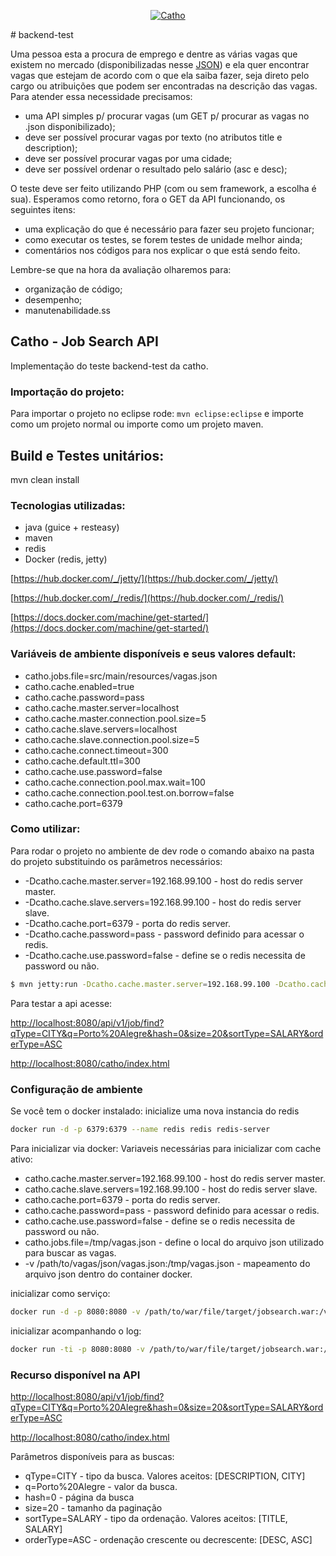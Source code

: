 <p align="center">
  <a href="http://www.catho.com.br">
      <img src="http://static.catho.com.br/svg/site/logoCathoB2c.svg" alt="Catho"/>
  </a>
</p>
# backend-test

Uma pessoa esta a procura de emprego e dentre as várias vagas que existem no mercado (disponibilizadas nesse <a href="https://github.com/catho/backend-test/blob/master/vagas.json">JSON</a>) e ela quer encontrar vagas que estejam de acordo com o que ela saiba fazer, seja direto pelo cargo ou atribuições que podem ser encontradas na descrição das vagas. Para atender essa necessidade precisamos:

- uma API simples p/ procurar vagas (um GET p/ procurar as vagas no .json disponibilizado);
- deve ser possível procurar vagas por texto (no atributos title e description);
- deve ser possível procurar vagas por uma cidade;
- deve ser possível ordenar o resultado pelo salário (asc e desc);

O teste deve ser feito utilizando PHP (com ou sem framework, a escolha é sua). Esperamos como retorno, fora o GET da API funcionando, os seguintes itens:

- uma explicação do que é necessário para fazer seu projeto funcionar;
- como executar os testes, se forem testes de unidade melhor ainda;
- comentários nos códigos para nos explicar o que está sendo feito.

Lembre-se que na hora da avaliação olharemos para:

- organização de código;
- desempenho;
- manutenabilidade.ss


## Catho - Job Search API

Implementação do teste backend-test da catho.

### Importação do projeto:
Para importar o projeto no eclipse rode: `mvn eclipse:eclipse` e importe como um projeto normal ou importe como um projeto maven.

## Build e Testes unitários:
mvn clean install

### Tecnologias utilizadas:

  - java (guice + resteasy)
  - maven
  - redis
  - Docker (redis, jetty)

[https://hub.docker.com/_/jetty/](https://hub.docker.com/_/jetty/)

[https://hub.docker.com/_/redis/](https://hub.docker.com/_/redis/)

[https://docs.docker.com/machine/get-started/](https://docs.docker.com/machine/get-started/)

### Variáveis de ambiente disponíveis e seus valores default:

 - catho.jobs.file=src/main/resources/vagas.json
 - catho.cache.enabled=true
 - catho.cache.password=pass
 - catho.cache.master.server=localhost
 - catho.cache.master.connection.pool.size=5
 - catho.cache.slave.servers=localhost
 - catho.cache.slave.connection.pool.size=5
 - catho.cache.connect.timeout=300
 - catho.cache.default.ttl=300
 - catho.cache.use.password=false
 - catho.cache.connection.pool.max.wait=100
 - catho.cache.connection.pool.test.on.borrow=false
 - catho.cache.port=6379

### Como utilizar:

Para rodar o projeto no ambiente de dev rode o comando abaixo na pasta do projeto substituindo os parâmetros necessários:

 - -Dcatho.cache.master.server=192.168.99.100 - host do redis server master.
 - -Dcatho.cache.slave.servers=192.168.99.100 - host do redis server slave.
 - -Dcatho.cache.port=6379  - porta do redis server.
 - -Dcatho.cache.password=pass - password definido para acessar o redis.
 - -Dcatho.cache.use.password=false - define se o redis necessita de password ou não.

```sh
$ mvn jetty:run -Dcatho.cache.master.server=192.168.99.100 -Dcatho.cache.slave.servers=192.168.99.100 -Dcatho.cache.port=6379 -Dcatho.cache.use.password=false
```

Para testar a api acesse:

[http://localhost:8080/api/v1/job/find?qType=CITY&q=Porto%20Alegre&hash=0&size=20&sortType=SALARY&orderType=ASC](http://localhost:8080/api/v1/job/find?qType=CITY&q=Porto%20Alegre&hash=0&size=20&sortType=SALARY&orderType=ASC)

[http://localhost:8080/catho/index.html](http://localhost:8080/catho/index.html)


### Configuração de ambiente

Se você tem o docker instalado:
inicialize uma nova instancia do redis
```sh
docker run -d -p 6379:6379 --name redis redis redis-server
```

Para inicializar via docker:
Variaveis necessárias para inicializar com cache ativo:

 - catho.cache.master.server=192.168.99.100 - host do redis server master.
 - catho.cache.slave.servers=192.168.99.100 - host do redis server slave.
 - catho.cache.port=6379  - porta do redis server.
 - catho.cache.password=pass - password definido para acessar o redis.
 - catho.cache.use.password=false - define se o redis necessita de password ou não.
 - catho.jobs.file=/tmp/vagas.json - define o local do arquivo json utilizado para buscar as vagas.
 - -v /path/to/vagas/json/vagas.json:/tmp/vagas.json - mapeamento do arquivo json dentro do container docker.

inicializar como serviço:

```sh
docker run -d -p 8080:8080 -v /path/to/war/file/target/jobsearch.war:/var/lib/jetty/webapps/ROOT.war -v /path/to/vagas/json/vagas.json:/tmp/vagas.json -e "catho.jobs.file"="/tmp/vagas.json" -e "catho.cache.master.server"="192.168.99.100" -e "catho.cache.slave.servers"="192.168.99.100" -e "catho.cache.port"="6379" -e "catho.cache.use.password"="false" --name jetty jetty:9.2
```

inicializar acompanhando o log:
```sh
docker run -ti -p 8080:8080 -v /path/to/war/file/target/jobsearch.war:/var/lib/jetty/webapps/ROOT.war -v /path/to/vagas/json/vagas.json:/tmp/vagas.json -e "catho.jobs.file"="/tmp/vagas.json" -e "catho.cache.master.server"="192.168.99.100" -e "catho.cache.slave.servers"="192.168.99.100" -e "catho.cache.port"="6379" -e "catho.cache.use.password"="false" --name jetty jetty:9.2
```


### Recurso disponível na API

[http://localhost:8080/api/v1/job/find?qType=CITY&q=Porto%20Alegre&hash=0&size=20&sortType=SALARY&orderType=ASC](http://localhost:8080/api/v1/job/find?qType=CITY&q=Porto%20Alegre&hash=0&size=20&sortType=SALARY&orderType=ASC)

[http://localhost:8080/catho/index.html](http://localhost:8080/catho/index.html)

Parâmetros disponíveis para as buscas:
 - qType=CITY - tipo da busca. Valores aceitos: [DESCRIPTION, CITY]
 - q=Porto%20Alegre - valor da busca.
 - hash=0 - página da busca
 - size=20 - tamanho da paginação
 - sortType=SALARY - tipo da ordenação. Valores aceitos: [TITLE, SALARY]
 - orderType=ASC - ordenação crescente ou decrescente: [DESC, ASC]
